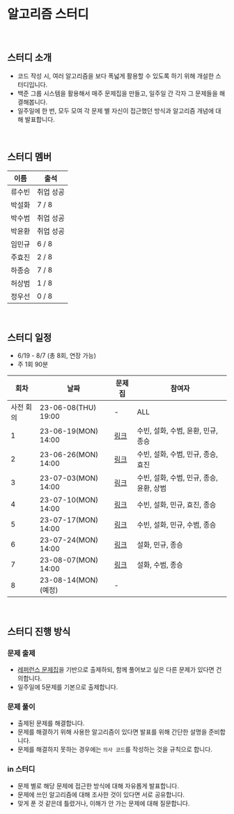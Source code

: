 # 알고리즘 스터디

<br>

## 스터디 소개
- 코드 작성 시, 여러 알고리즘을 보다 폭넓게 활용할 수 있도록 하기 위해 개설한 스터디입니다.
- 백준 그룹 시스템을 활용해서 매주 문제집을 만들고, 일주일 간 각자 그 문제들을 해결해봅니다.
- 일주일에 한 번, 모두 모여 각 문제 별 자신이 접근했던 방식과 알고리즘 개념에 대해 발표합니다.

<br>

## 스터디 멤버

| 이름 | 출석 |
|------|------|
| 류수빈 | 취업 성공 |
| 박설화 | 7 / 8 |
| 박수범 | 취업 성공 |
| 박윤환 | 취업 성공 |
| 임민규 | 6 / 8 |
| 주효진 | 2 / 8 |
| 하종승 | 7 / 8 |
| 허상범 | 1 / 8 |
| 정우선 | 0 / 8 |

<br>

## 스터디 일정

- 6/19 - 8/7 (총 8회, 연장 가능)
- 주 1회 90분

| 회차 | 날짜 | 문제집 | 참여자 |
|------|------|------|------|
| 사전 회의 | 23-06-08(THU) 19:00 | - | ALL |
| 1 | 23-06-19(MON) 14:00 | [링크](https://www.acmicpc.net/group/workbook/view/18050/58611) | 수빈, 설화, 수범, 윤환, 민규, 종승 |
| 2 | 23-06-26(MON) 14:00 | [링크](https://www.acmicpc.net/group/workbook/view/18050/58804) | 수빈, 설화, 수범, 민규, 종승, 효진 |
| 3 | 23-07-03(MON) 14:00 | [링크](https://www.acmicpc.net/group/workbook/view/18050/58990) | 수빈, 설화, 수범, 민규, 종승, 윤환, 상범 |
| 4 | 23-07-10(MON) 14:00 | [링크](https://www.acmicpc.net/group/workbook/view/18050/59285) | 수빈, 설화, 민규, 효진, 종승 |
| 5 | 23-07-17(MON) 14:00 | [링크](https://www.acmicpc.net/group/workbook/view/18050/59560) | 수빈, 설화, 민규, 수범, 종승 |
| 6 | 23-07-24(MON) 14:00 | [링크](https://school.programmers.co.kr/learn/courses/30/parts/12230) | 설화, 민규, 종승|
| 7 | 23-08-07(MON) 14:00 | [링크](https://www.acmicpc.net/group/workbook/view/18050/60138) | 설화, 수범, 종승 |
| 8 | 23-08-14(MON) (예정) | - | |

<br>

## 스터디 진행 방식

### 문제 출제

- [레퍼런스 문제집](https://www.acmicpc.net/workbook/by/BaaaaaaaaaaarkingDog)을 기반으로 출제하되, 함께 풀어보고 싶은 다른 문제가 있다면 건의합니다.
- 일주일에 5문제를 기본으로 출제합니다.

### 문제 풀이

- 출제된 문제를 해결합니다.
- 문제를 해결하기 위해 사용한 알고리즘이 있다면 발표를 위해 간단한 설명을 준비합니다.
- 문제를 해결하지 못하는 경우에는 `의사 코드`를 작성하는 것을 규칙으로 합니다.

### in 스터디

- 문제 별로 해당 문제에 접근한 방식에 대해 자유롭게 발표합니다.
- 문제에 쓰인 알고리즘에 대해 조사한 것이 있다면 서로 공유합니다.
- 맞게 푼 것 같은데 틀렸거나, 이해가 안 가는 문제에 대해 질문합니다.
